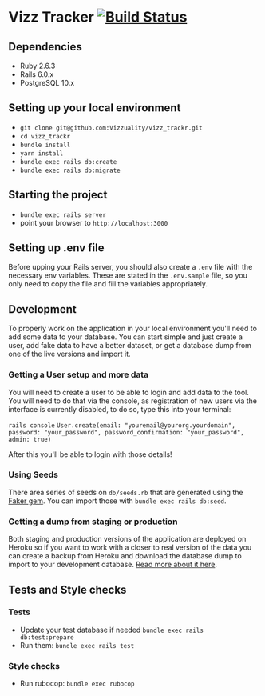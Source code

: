 # Vizz Tracker [![Build Status](https://travis-ci.org/Vizzuality/vizz_trackr.svg?branch=master)](https://travis-ci.org/Vizzuality/vizz_trackr)

## Dependencies

- Ruby 2.6.3
- Rails 6.0.x
- PostgreSQL 10.x

## Setting up your local environment

- `git clone git@github.com:Vizzuality/vizz_trackr.git`
- `cd vizz_trackr`
- `bundle install`
- `yarn install`
- `bundle exec rails db:create`
- `bundle exec rails db:migrate`

## Starting the project

- `bundle exec rails server`
- point your browser to `http://localhost:3000`

## Setting up .env file

Before upping your Rails server, you should also create a `.env` file with the necessary env variables. These are stated in the `.env.sample` file, so you only need to copy the file and fill the variables appropriately.

## Development

To properly work on the application in your local environment you'll need to add
some data to your database. You can start simple and just create a user, add
fake data to have a better dataset, or get a database dump from one of the live
versions and import it.

### Getting a User setup and more data

You will need to create a user to be able to login and add data to the tool.
You will need to do that via the console, as registration of new users via the interface
is currently disabled, to do so, type this into your terminal:

`rails console`
`User.create(email: "youremail@yourorg.yourdomain", password: "your_password", password_confirmation: "your_password", admin: true)`

After this you'll be able to login with those details!

### Using Seeds

There area series of seeds on `db/seeds.rb` that are generated using the
[Faker gem](https://github.com/faker-ruby/faker). You can import those with
`bundle exec rails db:seed`.

### Getting a dump from staging or production

Both staging and production versions of the application are deployed on Heroku
so if you want to work with a closer to real version of the data you can
create a backup from Heroku and download the database dump to import to your
development database. [Read more about it here](https://devcenter.heroku.com/articles/heroku-postgres-backups).


## Tests and Style checks

### Tests

- Update your test database if needed `bundle exec rails db:test:prepare`
- Run them: `bundle exec rails test`

### Style checks

- Run rubocop: `bundle exec rubocop`
